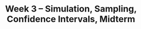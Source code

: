 ---
title: Week 3 – Simulation, Sampling, Confidence Intervals, Midterm
weekNumber: 3
days:
    - date: 2025-07-14
      events:
        - name: LEC 8
          type: lecture
          title: Simulation
          url: http://datahub.ucsd.edu/user-redirect/git-sync?repo=https://github.com/dsc-courses/dsc10-2025-su&subPath=lectures/lec08/lec08.ipynb
          html: resources/lectures/lec08/lec08.html
          podcast: https://podcast.ucsd.edu/watch/s125/dsc10_a00/8
          # readings:
          #   - name: BPD 1-6
          #     url: https://notes.dsc10.com/01-getting_started/tools.html
        - name: QUIZ 2
          type: quiz
          title: Quiz 2 covers Lectures 4-7

    - date: 2025-07-15
      events:
        - name: LEC 9
          type: lecture
          title: Distributions, Sampling,  and Bootstrapping 
          url: http://datahub.ucsd.edu/user-redirect/git-sync?repo=https://github.com/dsc-courses/dsc10-2025-su&subPath=lectures/lec09/lec09.ipynb
          html: resources/lectures/lec09/lec09.html
          podcast: https://podcast.ucsd.edu/watch/s125/dsc10_a00/9
          # readings:
          #   - name: BPD 1-6
          #     url: https://notes.dsc10.com/01-getting_started/tools.html
        - name: LAB 3
          type: lab
          title: DataFrames, Control Flow, and Probability
          url: http://datahub.ucsd.edu/user-redirect/git-sync?repo=https://github.com/dsc-courses/dsc10-2025-su&subPath=labs/lab3/lab3.ipynb

    - date: 2025-07-16
      events:
        - name: LEC 10, part 1
          type: lecture
          title: Bootstrapping Continued, Confidence Intervals
          url: http://datahub.ucsd.edu/user-redirect/git-sync?repo=https://github.com/dsc-courses/dsc10-2025-su&subPath=lectures/lec10/lec10-part-1.ipynb
          html: resources/lectures/lec10/lec10-part-1.html
          podcast: https://podcast.ucsd.edu/watch/s125/dsc10_a00/10
          # readings:
          #   - name: BPD 1-6
          #     url: https://notes.dsc10.com/01-getting_started/tools.html
        - name: LEC 10, part 2
          type: lecture
          title: Confidence Intervals, Center, and Spread
          url: http://datahub.ucsd.edu/user-redirect/git-sync?repo=https://github.com/dsc-courses/dsc10-2025-su&subPath=lectures/lec10/lec10-part-2.ipynb
          html: resources/lectures/lec10/lec10-part-2.html
          podcast:
          # readings:
          #   - name: BPD 1-6
          #     url: https://notes.dsc10.com/01-getting_started/tools.html
        - name: HW 3
          type: hw
          title: DataFrames, Control Flow, and Probability
          url: http://datahub.ucsd.edu/user-redirect/git-sync?repo=https://github.com/dsc-courses/dsc10-2025-su&subPath=homeworks/hw3/hw3.ipynb

    - date: 2025-07-18
      events:
        - name: EXAM
          type: exam
          title: <b>Midterm Exam covers Lectures 1-8</b>
        - name: LAB 4
          type: lab
          title: Simulation, Sampling, Bootstrapping
          url: http://datahub.ucsd.edu/user-redirect/git-sync?repo=https://github.com/dsc-courses/dsc10-2025-su&subPath=labs/lab4/lab4.ipynb
---
